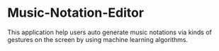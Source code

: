 # Music-Notation-Editor
This application help users auto generate music notations via kinds of gestures on the screen by using machine learning algorithms.
